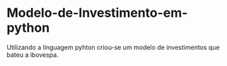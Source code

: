 # Modelo-de-Investimento-em-python
Utilizando a linguagem pyhton criou-se um modelo de investimentos que bateu a ibovespa.
